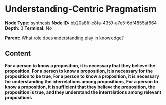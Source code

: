 # Understanding-Centric Pragmatism

**Node Type:** synthesis
**Node ID:** bb20a8ff-e8fa-4359-a7e5-6df4855af664
**Depth:** 3
**Terminal:** No

**Parent:** [What role does understanding play in knowledge?](what-role-does-understanding-play-in-knowledge.md)

## Content

**For a person to know a proposition, it is necessary that they believe the proposition**, **For a person to know a proposition, it is necessary for the proposition to be true**, **For a person to know a proposition, it is necessary for understanding the interrelations among propositions**, **For a person to know a proposition, it is sufficient that they believe the proposition, the proposition is true, and they understand the interrelations among relevant propositions**
